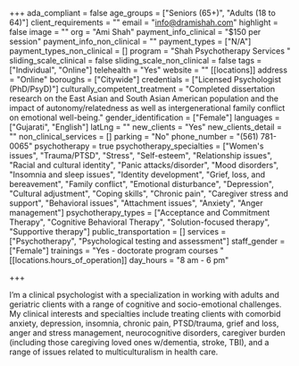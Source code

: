 +++
ada_compliant = false
age_groups = ["Seniors (65+)", "Adults (18 to 64)"]
client_requirements = ""
email = "info@dramishah.com"
highlight = false
image = ""
org = "Ami Shah"
payment_info_clinical = "$150 per session"
payment_info_non_clinical = ""
payment_types = ["N/A"]
payment_types_non_clinical = []
program = "Shah Psychotherapy Services "
sliding_scale_clinical = false
sliding_scale_non_clinical = false
tags = ["Individual", "Online"]
telehealth = "Yes"
website = ""
[[locations]]
address = "Online"
boroughs = ["Citywide"]
credentials = ["Licensed Psychologist (PhD/PsyD)"]
culturally_competent_treatment = "Completed dissertation research on the East Asian and South Asian American population and the impact of autonomy/relatedness as well as intergenerational family conflict on emotional well-being."
gender_identification = ["Female"]
languages = ["Gujarati", "English"]
latLng = ""
new_clients = "Yes"
new_clients_detail = ""
non_clinical_services = []
parking = "No"
phone_number = "‪(561) 781-0065"
psychotherapy = true
psychotherapy_specialties = ["Women's issues", "Trauma/PTSD", "Stress", "Self-esteem", "Relationship issues", "Racial and cultural identity", "Panic attacks/disorder", "Mood disorders", "Insomnia and sleep issues", "Identity development", "Grief, loss, and bereavement", "Family conflict", "Emotional disturbance", "Depression", "Cultural adjustment", "Coping skills", "Chronic pain", "Caregiver stress and support", "Behavioral issues", "Attachment issues", "Anxiety", "Anger management"]
psychotherapy_types = ["Acceptance and Commitment Therapy", "Cognitive Behavioral Therapy", "Solution-focused therapy", "Supportive therapy"]
public_transportation = []
services = ["Psychotherapy", "Psychological testing and assessment"]
staff_gender = ["Female"]
trainings = "Yes - doctorate program courses "
[[locations.hours_of_operation]]
day_hours = "8 am - 6 pm"

+++

I’m a clinical psychologist with a specialization in working with adults and geriatric clients with a range of cognitive and socio-emotional challenges. My clinical interests and specialties include treating clients with comorbid anxiety, depression, insomnia, chronic pain, PTSD/trauma, grief and loss, anger and stress management, neurocognitive disorders, caregiver burden (including those caregiving loved ones w/dementia, stroke, TBI), and a range of issues related to multiculturalism in health care.
